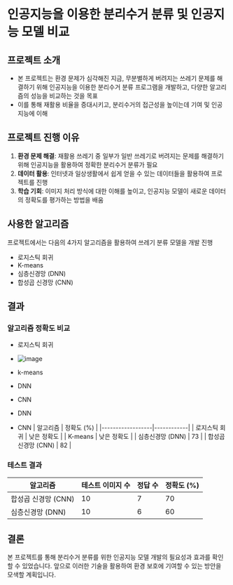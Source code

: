 # 인공지능을 이용한 분리수거 분류 및 인공지능 모델 비교

## 프로젝트 소개
* 본 프로젝트는 환경 문제가 심각해진 지금, 무분별하게 버려지는 쓰레기 문제를 해결하기 위해 인공지능을 이용한 분리수거 분류 프로그램을 개발하고, 다양한 알고리즘의 성능을 비교하는 것을 목표
* 이를 통해 재활용 비율을 증대시키고, 분리수거의 접근성을 높이는데 기여 및 인공지능에 이해

## 프로젝트 진행 이유
1. **환경 문제 해결**: 재활용 쓰레기 중 일부가 일반 쓰레기로 버려지는 문제를 해결하기 위해 인공지능을 활용하여 정확한 분리수거 분류가 필요
2. **데이터 활용**: 인터넷과 일상생활에서 쉽게 얻을 수 있는 데이터들을 활용하여 프로젝트를 진행
3. **학습 기회**: 이미지 처리 방식에 대한 이해를 높이고, 인공지능 모델이 새로운 데이터의 정확도를 평가하는 방법을 배움

## 사용한 알고리즘
프로젝트에서는 다음의 4가지 알고리즘을 활용하여 쓰레기 분류 모델을 개발 진행
- 로지스틱 회귀
- K-means
- 심층신경망 (DNN)
- 합성곱 신경망 (CNN)

## 결과

### 알고리즘 정확도 비교
* 로지스틱 회귀
- ![image](https://github.com/user-attachments/assets/94a36023-d709-4083-bd66-2de6b56def34)


* k-means
* DNN
* CNN

* DNN
* CNN
| 알고리즘          | 정확도 (%) |
|------------------|------------|
| 로지스틱 회귀    | 낮은 정확도 |
| K-means          | 낮은 정확도 |
| 심층신경망 (DNN) | 73         |
| 합성곱 신경망 (CNN) | 82         |

### 테스트 결과

| 알고리즘          | 테스트 이미지 수 | 정답 수 | 정확도 (%) |
|------------------|------------------|---------|------------|
| 합성곱 신경망 (CNN) | 10               | 7       | 70         |
| 심층신경망 (DNN)   | 10               | 6       | 60         |

## 결론
본 프로젝트를 통해 분리수거 분류를 위한 인공지능 모델 개발의 필요성과 효과를 확인할 수 있었습니다. 앞으로 이러한 기술을 활용하여 환경 보호에 기여할 수 있는 방안을 모색할 계획입니다.
